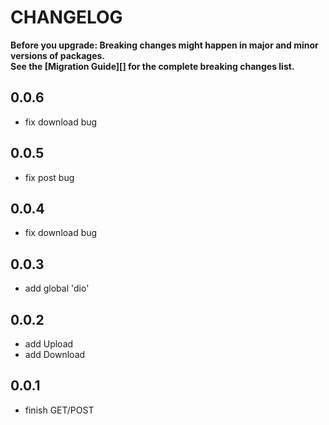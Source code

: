 # CHANGELOG

**Before you upgrade: Breaking changes might happen in major and minor versions of packages.<br/>
See the [Migration Guide][] for the complete breaking changes list.**

## 0.0.6

- fix download bug

## 0.0.5

- fix post bug

## 0.0.4

- fix download bug

## 0.0.3

- add global 'dio' 

## 0.0.2

- add Upload
- add Download

## 0.0.1

- finish GET/POST
